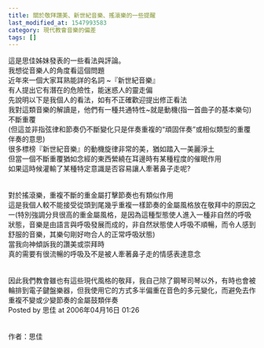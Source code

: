 ```yaml
---
title: 關於敬拜讚美、新世紀音樂、搖滾樂的一些提醒
last_modified_at: 1547993583
category: 現代教會音樂的偏差
tags: []
---
```


<p>這是思佳姊妹發表的一些看法與評論。<br/><!--more-->我想從音樂人的角度看這個問題<br/>近年來一個大家耳熟能詳的名詞 ~『新世紀音樂』<br/>有人提出它有潛在的危險性，能迷惑人的靈走偏<br/>先說明以下是我個人的看法，如有不正確歡迎提出修正看法<br/>我對這類音樂的解讀是，他們有一種共通特性~就是動機(指一首曲子的基本樂句)不斷重覆<br/>(但這並非指弦律和節奏仍不斷變化只是伴奏重複的“頑固伴奏”或相似類型的重覆伴奏的意思)<br/>很多標榜『新世紀音樂』的動機旋律非常的美，猶如踏入一美麗淨土<br/>但當一個不斷重覆猶如念經的東西縈繞在耳邊時有某種程度的催眠作用<br/>如果這時候灌輸了某種特定意識是否容易讓人牽著鼻子走呢?<br/><br/><br/>對於搖滾樂，重複不斷的重金屬打擊節奏也有類似作用<br/>這是我個人較不能接受從頭到尾幾乎重複一樣節奏的金屬風格放在敬拜中的原因之一(特別強調分貝很高的重金屬風格，是因為這種型態使人進入一種非自然的呼吸狀態，音樂是由語言與呼吸發展而成的，非自然狀態使人呼吸不順暢，而令人感到舒服的音樂，其樂句剛好吻合人的正常呼吸狀態)<br/>當我向神傾訴我的讚美或崇拜時<br/>真的需要有很流暢的呼吸及不是被人牽著鼻子走的情感表達意念<br/><br/><br/>因此我們教會雖也有這些現代風格的敬拜，我自己除了鋼琴司琴以外，有時也會被輪排到電子鍵盤樂器，但我使用它的方式多半偏重在音色的多元變化，而避免去作重複不變或少變節奏的金屬鼓類伴奏<br/>Posted by 思佳 at 2006年04月16日 01:26 <br/><br/><br/>作者：思佳<br/></p><p> </p><br/><br/><br/><br/>